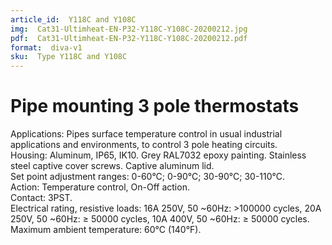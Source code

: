 ```yaml
---
article_id:  Y118C and Y108C
img:  Cat31-Ultimheat-EN-P32-Y118C-Y108C-20200212.jpg
pdf:  Cat31-Ultimheat-EN-P32-Y118C-Y108C-20200212.pdf
format:  diva-v1
sku:  Type Y118C and Y108C
---
```

# Pipe mounting 3 pole thermostats

Applications: Pipes surface temperature control in usual industrial applications 
and environments, to control 3 pole heating circuits.  
Housing: Aluminum, IP65, IK10. Grey RAL7032 epoxy painting. Stainless steel 
captive cover screws. Captive aluminum lid.  
Set point adjustment ranges: 0-60°C; 0-90°C; 30-90°C; 30-110°C.  
Action: Temperature control, On-Off action.  
Contact: 3PST.  
Electrical rating, resistive loads:
16A 250V, 50 ~60Hz: >100000 cycles,
20A 250V, 50 ~60Hz: ≥ 50000 cycles,
10A 400V, 50 ~60Hz: ≥ 50000 cycles.
Maximum ambient temperature: 60°C (140°F).  

